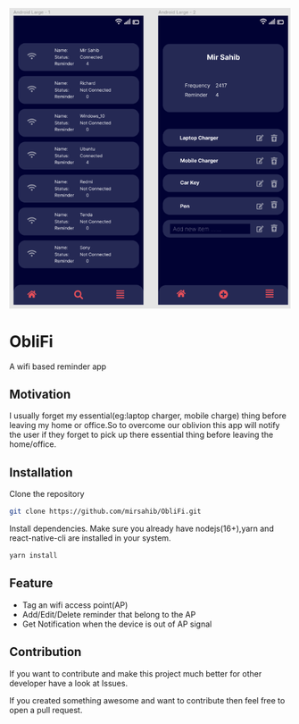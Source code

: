 
![ObliFi](/assets/screenshot.png "ObliFi screenshot")

# ObliFi
A wifi based reminder app

## Motivation
I usually forget my essential(eg:laptop charger, mobile charge) thing before leaving my home or office.So to overcome our oblivion this app will notify the user if they forget to pick up there essential thing before leaving the home/office.


## Installation
Clone the repository
```bash
git clone https://github.com/mirsahib/ObliFi.git
```
Install dependencies. Make sure you already have nodejs(16+),yarn and react-native-cli are installed in your system.
```bash
yarn install
```

## Feature
- Tag an wifi access point(AP)
- Add/Edit/Delete reminder that belong to the AP
- Get Notification when the device is out of AP signal


## Contribution

If you want to contribute and make this project much better for other developer have a look at Issues.

If you created something awesome and want to contribute then feel free to open a pull request.


